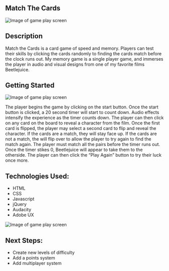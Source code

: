 ## Match The Cards

![Image of game play screen](https://i.imgur.com/En6aAFZ.png)


## Description
Match the Cards is a card game of speed and memory. Players can test their skills by clicking the cards randomly to finding the cards match before the clock runs out. 
My memory game is a single player game, and immerses the player in audio and visual designs from one of my favorite films Beetlejuice.

## Getting Started

![Image of game play screen](https://i.imgur.com/XEOFk1x.png)

The player begins the game by clicking on the start button.
Once the start button is clicked, a 20 second timer will start to count down. 
Audio effects intensify the experience as the timer counts down.
The player can then click on any card on the board to reveal a character from the film.
Once the first card is flipped, the player may select a second card to flip and reveal the character.
If the cards are a match, they will stay face up.
If the cards are not a match, the will flip over to allow the player to try again to find the match again.
The player must match all the pairs before the timer runs out.
Once the timer stikes 0, Beetlejuice will appear to take them to the otherside.
The player can then click the “Play Again” button to try their luck once more. 

## Technologies Used:

- HTML
- CSS
- Javascript
- jQuery
- Audacity
- Adobe UX

![Image of game play screen](https://i.imgur.com/s14PmuV.png)
 
## Next Steps:
- Create new levels of difficulty
- Add a points system
- Add multiplayer system

